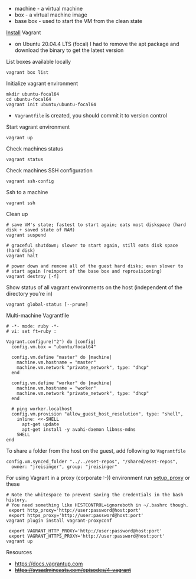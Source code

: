 * machine - a virtual machine
* box - a virtual machine image
* base box - used to start the VM from the clean state

[Install](https://www.vagrantup.com/downloads) Vagrant

* on Ubuntu 20.04.4 LTS (focal) I had to remove the apt package and download the binary to get the latest version 

List boxes available locally

    vagrant box list

Initialize vagrant environment

    mkdir ubuntu-focal64
    cd ubuntu-focal64
    vagrant init ubuntu/ubuntu-focal64
    
* `Vagrantfile` is created, you should commit it to version control

Start vagrant environment

    vagrant up

Check machines status

    vagrant status
    
Check machines SSH configuration

    vagrant ssh-config

Ssh to a machine

    vagrant ssh

Clean up

    # save VM's state; fastest to start again; eats most diskspace (hard disk + saved state of RAM)
    vagrant suspend

    # graceful shutdown; slower to start again, still eats disk space (hard disk)
    vagrant halt

    # power down and remove all of the guest hard disks; even slower to
    # start again (reimport of the base box and reprovisioning)
    vagrant destroy [-f]

Show status of all vagrant environments on the host (independent of the directory you're in)

    vagrant global-status [--prune]
    
Multi-machine Vagrantfile

```
# -*- mode: ruby -*-
# vi: set ft=ruby :

Vagrant.configure("2") do |config|
  config.vm.box = "ubuntu/focal64"

  config.vm.define "master" do |machine|
    machine.vm.hostname = "master"
    machine.vm.network "private_network", type: "dhcp"
  end

  config.vm.define "worker" do |machine|
    machine.vm.hostname = "worker"
    machine.vm.network "private_network", type: "dhcp"
  end

  # ping worker.localhost
  config.vm.provision "allow_guest_host_resolution", type: "shell",
    inline: <<-SHELL
      apt-get update
      apt-get install -y avahi-daemon libnss-mdns
    SHELL
end
```

To share a folder from the host on the guest, add following to `Vagrantfile`

    config.vm.synced_folder "../../eset-repos", "/shared/eset-repos",
      owner: "jreisinger", group: "jreisinger"

For using Vagrant in a proxy (corporate :-)) environment run [setup_proxy](https://github.com/jreisinger/dotfiles/blob/master/bin/setup_proxy) or these

    # Note the whitespace to prevent saving the credentials in the bash history.
    # You need something like HISTCONTROL=ignoreboth in ~/.bashrc though.
     export http_proxy='http://user:password@host:port'
     export https_proxy='http://user:password@host:port'
    vagrant plugin install vagrant-proxyconf
    
     export VAGRANT_HTTP_PROXY='http://user:password@host:port'
     export VAGRANT_HTTPS_PROXY='http://user:password@host:port'
    vagrant up

Resources

* https://docs.vagrantup.com
* ~~https://sysadmincasts.com/episodes/4-vagrant~~
